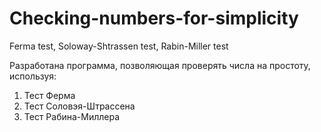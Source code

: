 # Checking-numbers-for-simplicity
Ferma test, Soloway-Shtrassen test, Rabin-Miller test

Разработана программа, позволяющая проверять числа на простоту, используя:
1)	Тест Ферма
2)	Тест Соловэя-Штрассена
3)	Тест Рабина-Миллера
